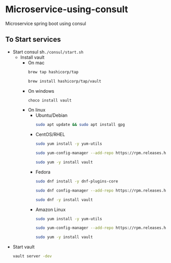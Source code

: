 # Microservice-using-consult

Microservice spring boot using consul

## To Start services

- Start consul sh`./consul/start.sh`
    - Install vault
        - On mac
          ```sh
          brew tap hashicorp/tap
          ```
          ```sh
          brew install hashicorp/tap/vault
          ```
        - On windows
            ```sh
            choco install vault
            ```
        - On linux
            - Ubuntu/Debian
                ```sh
                sudo apt update && sudo apt install gpg
                ```
            - CentOS/RHEL
                ```sh
                sudo yum install -y yum-utils
                ```
                ```sh
                sudo yum-config-manager --add-repo https://rpm.releases.hashicorp.com/RHEL/hashicorp.repo
                ```
                ```sh
                sudo yum -y install vault
                ```
            - Fedora
                ```sh
                sudo dnf install -y dnf-plugins-core
                ```
                ```sh
                sudo dnf config-manager --add-repo https://rpm.releases.hashicorp.com/fedora/hashicorp.repo
                ```
                ```sh
                sudo dnf -y install vault
                ```
            - Amazon Linux
              ```sh
              sudo yum install -y yum-utils
              ```
              ```sh
              sudo yum-config-manager --add-repo https://rpm.releases.hashicorp.com/AmazonLinux/hashicorp.repo
              ```
              ```sh
              sudo yum -y install vault
              ```
- Start vault
  ```sh
  vault server -dev
  ```